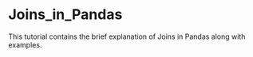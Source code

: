 # Joins_in_Pandas
This tutorial contains the brief explanation of Joins in Pandas along with examples.
